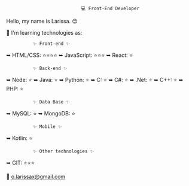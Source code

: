 ### 
                                💻 Front-End Developer 

Hello, my name is Larissa. 😊

🌱 I'm learning technologies as:
 
              ✨ Front-end ✨
 ➥ HTML/CSS: ⭐⭐⭐⭐
 ➥ JavaScript: ⭐⭐⭐
 ➥ React: ⭐
 
              ✨ Back-end ✨
 ➥ Node: ⭐
 ➥ Java: ⭐
 ➥ Python: ⭐
 ➥ C: ⭐
 ➥ C#: ⭐
 ➥ .Net: ⭐
 ➥ C++: ⭐
 ➥ PHP: ⭐
 
              ✨ Data Base ✨
 
 ➥ MySQL: ⭐
 ➥ MongoDB: ⭐
 
              ✨ Mobile ✨
 ➥ Kotlin: ⭐
 
              ✨ Other technologies ✨
 ➥ GIT: ⭐⭐⭐
 
 
 📧 o.larissax@gmail.com

<!--
**redpyxel/redpyxel** is a ✨ _special_ ✨ repository because its `README.md` (this file) appears on your GitHub profile.

Here are some ideas to get you started:

- 🔭 I’m currently working on ...
- 🌱 I’m currently learning ...
- 👯 I’m looking to collaborate on ...
- 🤔 I’m looking for help with ...
- 💬 Ask me about ...
- 📫 How to reach me: ...
- 😄 Pronouns: ...
- ⚡ Fun fact: ...
-->
